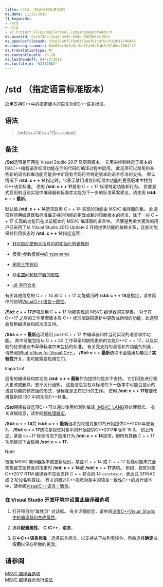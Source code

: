 ```yaml
---
title: /std （指定语言标准版本）
ms.date: 11/26/2018
f1_keywords:
- /std
- -std
- VC.Project.VCCLCompilerTool.CppLanguageStandard
ms.assetid: 0acb74ba-1aa8-4c05-b96c-682988dc19bd
ms.openlocfilehash: 32c63240f578b6170ae351cdf0cd1628167464b6
ms.sourcegitcommit: 0ab61bc3d2b6cfbd52a16c6ab2b97a8ea1864f12
ms.translationtype: MT
ms.contentlocale: zh-CN
ms.lasthandoff: 04/23/2019
ms.locfileid: "62317882"
---
```

# <a name="std-specify-language-standard-version"></a>/std （指定语言标准版本）

启用支持C++中的指定版本的语言功能C++语言标准。

## <a name="syntax"></a>语法

> /std:\[c++14\|c++17\|c++latest]

## <a name="remarks"></a>备注

**/Std**选项是可用在 Visual Studio 2017 及更高版本。 它用来控制特定于版本的 ISOC++编程语言标准功能在你的代码的编译过程中启用。 此选项可以禁用的某些新的语言和库功能可能会中断现有代码符合特定版本的语言标准的支持。 默认情况下 **/std: c + + 14**指定时，它表示禁用语言和标准库功能的更高版本中找到C++语言标准。 使用 **/std: c + + 17**启用 C + + 17 标准特定功能和行为。 若要显式启用的当前实现中编译器和标准库功能为下一步的标准草案建议，请使用 **/std: c + + 最新**。

默认值 **/std: c + + 14**选项启用 C + + 14 实现的功能由 MSVC 编译器的集。 此选项将禁用编译器和标准库支持的功能的更改或新的较新版本的标准，除了一些 C + + 17 实现的功能已在以前版本的 MSVC 编译器的语言中。 若要避免重大更改的用户已采用了从 Visual Studio 2015 Update 2 开始提供功能的依赖关系，这些功能保持启用状态时 **/std: c + + 14**指定选项：

- [针对自动使用大括号内的初始化列表规则](http://www.open-std.org/jtc1/sc22/wg21/docs/papers/2014/n3922.html)

- [模板-参数模板中的 typename](http://www.open-std.org/jtc1/sc22/wg21/docs/papers/2014/n4051.html)

- [删除三字符组](http://www.open-std.org/jtc1/sc22/wg21/docs/papers/2014/n4086.html)

- [命名空间和枚举器的属性](http://www.open-std.org/jtc1/sc22/wg21/docs/papers/2014/n4266.html)

- [u8 字符文本](http://www.open-std.org/jtc1/sc22/wg21/docs/papers/2014/n4267.html)

有关其他信息的 C + + 14 和 C + + 17 功能启用时 **/std: c + + 14**是指定，请参阅中的说明[VisualC++语言一致性](../../overview/visual-cpp-language-conformance.md)。

**/Std: c + + 17**选项启用 C + + 17 功能实现的 MSVC 编译器的完整集。 对于在 C++17 之后的工作草案版本及 C++ 标准版缺陷更新中更改或新增的功能，此选项会禁用编译器和标准库支持。

**/Std: c + + 最新**选项启用 post-C + + 17 中编译器和库当前实现的语言和库功能。 其中可能包括从 C + + 20 工作草案和缺陷更新的功能C++C + + 17，以及实验的征求建议书草稿标准中未包括的标准。 有关受支持的语言和库功能的列表，请参阅[What's New for Visual C++ ](../../overview/what-s-new-for-visual-cpp-in-visual-studio.md)。 **/Std: c + + 最新**选项不会启用功能受 **/ 实验性**开关，但可能需要启用它们。

> [!IMPORTANT]
> 启用的编译器和库功能 **/std: c + + 最新**作为提供的是并不支持。 它们可能进行重大更改或删除，恕不另行通知。 这些信息旨在以标准的下一版本中可能会显示的语言功能的预览版的形式，但标准是正在进行的工作。 使用 **/std: c + + 17**若要使用最新的 ISO 中的功能C++标准。

**/Std**期间有效选项C++可以通过使用检测到编译[ \_MSVC\_LANG](../../preprocessor/predefined-macros.md)预处理器宏。 有关详细信息，请参阅[预处理器宏](../../preprocessor/predefined-macros.md)。

**/Std: c + + 14**并 **/std: c + + 最新**选项为视觉对象中的开始提供C++2015年更新 3。 **/Std: c + + 17**选项是视觉对象中的开始提供C++2017年版本 15.3。 如上所述，某些 c++17 标准情况下启用行为 **/std: c + + 14**选项，但所有其他 C + + 17 功能情况下会启用 **/std: c + + 17**。

> [!NOTE]
> 根据 MSVC 编译器版本或更新级别，某些 C + + 14 或 C + + 17 功能可能未完全实现或完全符合的指定时 **/std: c + + 14**或 **/std: c + + 17**选项。 例如，视觉对象C++2017 RTM 编译器不完全支持 C + + 符合的 14 `constexpr`，表达式 SFINAE 或 2 阶段名称查找。 有关的概述C++视觉对象中的语言一致性C++的发行版本中，请参阅[VisualC++语言一致性](../../overview/visual-cpp-language-conformance.md)。

### <a name="to-set-this-compiler-option-in-the-visual-studio-development-environment"></a>在 Visual Studio 开发环境中设置此编译器选项

1. 打开项目的“属性页”  对话框。 有关详细信息，请参阅[设置C++Visual Studio 中的编译器和生成属性](../working-with-project-properties.md)。

1. 选择**配置属性**， **C /C++**，**语言**。

1. 在中**C++语言标准**，选择语言标准，以支持从下拉列表控件，然后选择**确定**或**应用**以保存所做的更改。

## <a name="see-also"></a>请参阅

[MSVC 编译器选项](compiler-options.md)<br/>
[MSVC 编译器命令行语法](compiler-command-line-syntax.md)
